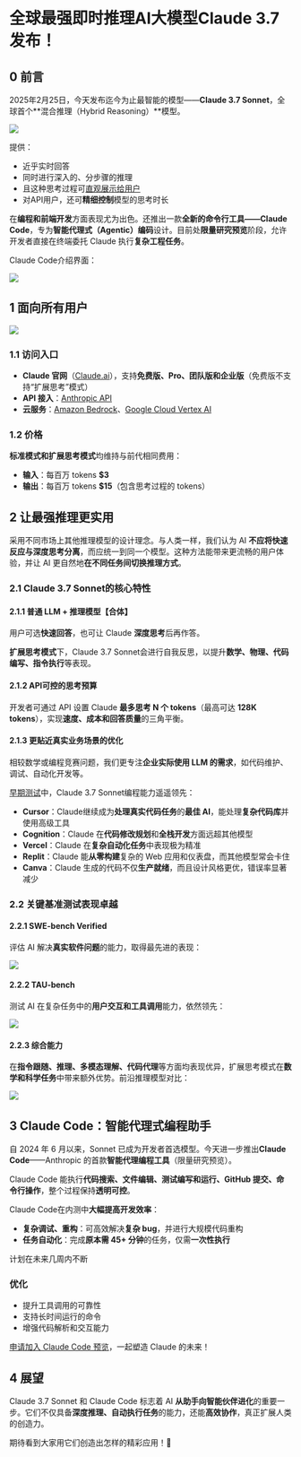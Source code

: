 # 全球最强即时推理AI大模型Claude 3.7发布！

## 0 前言

2025年2月25日，今天发布迄今为止最智能的模型——**Claude 3.7 Sonnet**，全球首个**混合推理（Hybrid Reasoning）**模型。

![](https://my-img.javaedge.com.cn/javaedge-blog/2025/02/cc3a0232463aeeceb09b9c415b3e0c11.png)

提供：

- 近乎实时回答
- 同时进行深入的、分步骤的推理
- 且这种思考过程可[直观展示给用户](https://youtu.be/t3nnDXa81Hs)
- 对API用户，还可**精细控制**模型的思考时长

在**编程和前端开发**方面表现尤为出色。还推出一款**全新的命令行工具——Claude Code**，专为**智能代理式（Agentic）编码**设计。目前处**限量研究预览**阶段，允许开发者直接在终端委托 Claude 执行**复杂工程任务**。

Claude Code介绍界面：

![](https://my-img.javaedge.com.cn/javaedge-blog/2025/02/f1f7aa4bc58d71d90cec6ce7fd1a6a6d.png&w=3840&q=75)

## 1 面向所有用户



![](https://my-img.javaedge.com.cn/javaedge-blog/2025/02/0979de78d760ea8f66ec6ace9a9de376.png)

### 1.1 访问入口

- **Claude 官网**（[Claude.ai](https://claude.ai/new)），支持**免费版、Pro、团队版和企业版**（免费版不支持“扩展思考”模式）
- **API 接入**：[Anthropic API](https://docs.anthropic.com/en/docs/about-claude/models)
- **云服务**：[Amazon Bedrock](https://aws.amazon.com/bedrock/claude/)、[Google Cloud Vertex AI](https://cloud.google.com/vertex-ai/generative-ai/docs/partner-models/use-claude)

### 1.2 价格

**标准模式和扩展思考模式**均维持与前代相同费用：

- **输入**：每百万 tokens **$3**
- **输出**：每百万 tokens **$15**（包含思考过程的 tokens）

## 2 让最强推理更实用

采用不同市场上其他推理模型的设计理念。与人类一样，我们认为 AI **不应将快速反应与深度思考分离**，而应统一到同一个模型。这种方法能带来更流畅的用户体验，并让 AI 更自然地**在不同任务间切换推理方式**。

### 2.1 Claude 3.7 Sonnet的核心特性

#### 2.1.1 普通 LLM + 推理模型【合体】

用户可选**快速回答**，也可让 Claude **深度思考**后再作答。

**扩展思考模式**下，Claude 3.7 Sonnet会进行自我反思，以提升**数学、物理、代码编写、指令执行**等表现。

#### 2.1.2 API可控的思考预算

开发者可通过 API 设置 Claude **最多思考 N 个 tokens**（最高可达 **128K tokens**），实现**速度、成本和回答质量**的三角平衡。

#### 2.1.3 更贴近真实业务场景的优化

相较数学或编程竞赛问题，我们更专注**企业实际使用 LLM 的需求**，如代码维护、调试、自动化开发等。

[早期测试](https://www.anthropic.com/claude/sonnet)中，Claude 3.7 Sonnet编程能力遥遥领先：

- **Cursor**：Claude继续成为**处理真实代码任务**的**最佳 AI**，能处理**复杂代码库**并使用高级工具
- **Cognition**：Claude 在**代码修改规划**和**全栈开发**方面远超其他模型
- **Vercel**：Claude 在**复杂自动化任务**中表现极为精准
- **Replit**：Claude 能**从零构建**复杂的 Web 应用和仪表盘，而其他模型常会卡住
- **Canva**：Claude 生成的代码不仅**生产就绪**，而且设计风格更优，错误率显著减少

### 2.2 关键基准测试表现卓越

#### 2.2.1 SWE-bench Verified

评估 AI 解决**真实软件问题**的能力，取得最先进的表现：

![](https://my-img.javaedge.com.cn/javaedge-blog/2025/02/9e194a1f49d28516f8d9a445240700ee.png&w=3840&q=75)

#### 2.2.2 TAU-bench

测试 AI 在复杂任务中的**用户交互和工具调用**能力，依然领先：

![](https://my-img.javaedge.com.cn/javaedge-blog/2025/02/cc3b111394525cee41454efd89768a34.png&w=3840&q=75)

#### 2.2.3 综合能力

在**指令跟随、推理、多模态理解、代码代理**等方面均表现优异，扩展思考模式在**数学和科学任务**中带来额外优势。前沿推理模型对比：

![](https://my-img.javaedge.com.cn/javaedge-blog/2025/02/c98054281434e8f7bdf31ccccbbeac10.png&w=3840&q=75)

## 3 Claude Code：智能代理式编程助手

自 2024 年 6 月以来，Sonnet 已成为开发者首选模型。今天进一步推出**Claude Code**——Anthropic 的首款**智能代理编程工具**（限量研究预览）。

Claude Code 能执行**代码搜索、文件编辑、测试编写和运行、GitHub 提交、命令行操作**，整个过程保持**透明可控**。

Claude Code在内测中**大幅提高开发效率**：

- **复杂调试、重构**：可高效解决**复杂 bug**，并进行大规模代码重构
- **任务自动化**：完成**原本需 45+ 分钟**的任务，仅需**一次性执行**

计划在未来几周内不断

### 优化

- 提升工具调用的可靠性
- 支持长时间运行的命令
- 增强代码解析和交互能力

[申请加入 Claude Code 预览](https://docs.anthropic.com/en/docs/agents-and-tools/claude-code/overview)，一起塑造 Claude 的未来！

## 4 展望

Claude 3.7 Sonnet 和 Claude Code 标志着 AI **从助手向智能伙伴进化**的重要一步。它们不仅具备**深度推理、自动执行任务**的能力，还能**高效协作**，真正扩展人类的创造力。

期待看到大家用它们创造出怎样的精彩应用！🎉